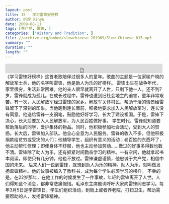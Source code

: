 ```yaml
---
layout: post
title: 15 - 学习雷锋好榜样
author: 昕煜 Xinyu
date: 2009-08-11
tags: [共产党, 雷锋, ]
categories: ["History and Tradition", ]
file: //archive.org/embed/slowchinese_201909/Slow_Chinese_015.mp3
summary: ""
duration: ""
length: ""
---
```


<iframe src="https://archive.org/embed/slowchinese_201909/Slow_Chinese_015.mp3" width="500" height="30" frameborder="0" webkitallowfullscreen="true" mozallowfullscreen="true" allowfullscreen></iframe>
《学习雷锋好榜样》这首老歌陪伴过很多人的童年。歌曲的主题是一位家喻户晓的解放军士兵，他的名字叫雷锋，他是助人为乐的好榜样。
雷锋出生在战争年代，家里很穷，生活非常困难。他的亲人很早就离开了人世，只剩下他一人。还不到7岁，雷锋就成为孤儿。在成长过程中，雷锋也遭到旧社会地主的迫害，童年非常艰苦。有一次，人民解放军经过雷锋的家乡。解放军关怀村民、帮助干活的情景给雷锋留下了深刻的印象。当他跑到连长面前，积极地要求加入人民解放军时，连长没有同意。他送给雷锋一支钢笔，鼓励他好好学习，长大了建设祖国。于是，雷锋下决心，长大后要加入人民解放军，为人民百姓做好事。
学生时代，雷锋就知道要帮助落后的同学，爱护集体的物品。同时，他积极参加社会活动，受到大人的赞扬。长大后，雷锋加入部队。他全心全意为人民服务。雷锋的收入不多，但他积极捐款给贫穷或受灾的人们；他辅导学生，组织有意义的活动；老百姓的东西坏了，他主动帮忙修理；即使身体不舒服，他也主动参加劳动……做过的好事多得数也数不清。雷锋除了助人为乐，还有抓紧时间勤奋学习的精神。一有空闲，他就拿起书本阅读，即使只有几分钟，他也不放过。雷锋谦虚谨慎，他忠诚于共产党，相信中国的未来。
后来人们一说到雷锋，就想到助人为乐的精神。助人为乐，就叫做发扬雷锋精神。他的故事被编入了教科书，成为每个学生必须学习的榜样。
不幸的是，在22岁那年，在他工作的时候发生了一件事故，年轻的雷锋离开了人世。人们得知这个消息，都非常悲痛惋惜。毛泽东主席题词呼吁大家向雷锋同志学习。每年3月5日是学雷锋日，学生们组织活动，到街上或者养老院，打扫卫生，帮助需要帮助的人，发扬雷锋精神。
 
